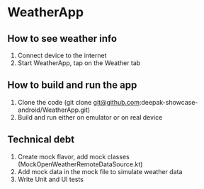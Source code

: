 # WeatherApp

## How to see weather info
1. Connect device to the internet
2. Start WeatherApp, tap on the Weather tab

## How to build and run the app
1. Clone the code
   (git clone git@github.com:deepak-showcase-android/WeatherApp.git)
2. Build and run either on emulator or on real device 

## Technical debt
1. Create mock flavor, add mock classes (MockOpenWeatherRemoteDataSource.kt)
2. Add mock data in the mock file to simulate weather data
3. Write Unit and UI tests

